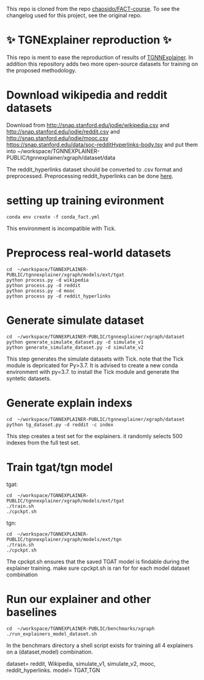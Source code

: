 This repo is cloned from the repo [chaosido/FACT-course](https://github.com/chaosido/FACT-course/tree/dev). To see the changelog used for this project, see the original repo.

# :sparkles: TGNExplainer reproduction :sparkles:

This repo is ment to ease the reproduction of results of [TGNNExplainer](https://openreview.net/forum?id=BR_ZhvcYbGJ). 
In addition this repository adds two more open-source datasets for training on the proposed methodology.

# Download wikipedia and reddit datasets
Download from http://snap.stanford.edu/jodie/wikipedia.csv and http://snap.stanford.edu/jodie/reddit.csv and http://snap.stanford.edu/jodie/mooc.csv
https://snap.stanford.edu/data/soc-redditHyperlinks-body.tsv
and put them into ~/workspace/TGNNEXPLAINER-PUBLIC/tgnnexplainer/xgraph/dataset/data

The reddit_hyperlinks dataset should be converted to .csv format and preprocessed.
Preprocessing reddit_hyperlinks can be done [here](https://drive.google.com/file/d/12PFfaXZWMgd_4179uGu-eJAUJGBu9n0G/view?usp=sharing).

# setting up training evironment
```
conda env create -f conda_fact.yml
```
This environment is incompatible with Tick.

# Preprocess real-world datasets
```
cd  ~/workspace/TGNNEXPLAINER-PUBLIC/tgnnexplainer/xgraph/models/ext/tgat
python process.py -d wikipedia
python process.py -d reddit
python process.py -d mooc
python process py -d reddit_hyperlinks
```

# Generate simulate dataset
```
cd  ~/workspace/TGNNEXPLAINER-PUBLIC/tgnnexplainer/xgraph/dataset
python generate_simulate_dataset.py -d simulate_v1
python generate_simulate_dataset.py -d simulate_v2
```
This step generates the simulate datasets with Tick. note that the Tick module is depricated for Py>3.7.
 It is advised to create a new conda environment with py=3.7. to install the Tick module and generate the syntetic datasets.


# Generate explain indexs
```
cd  ~/workspace/TGNNEXPLAINER-PUBLIC/tgnnexplainer/xgraph/dataset
python tg_dataset.py -d reddit -c index
```
This step creates a test set for the explainers. it randomly selects 500 indexes from the full test set.

# Train tgat/tgn model
tgat:
```
cd  ~/workspace/TGNNEXPLAINER-PUBLIC/tgnnexplainer/xgraph/models/ext/tgat
./train.sh
./cpckpt.sh
```

tgn:
```
cd  ~/workspace/TGNNEXPLAINER-PUBLIC/tgnnexplainer/xgraph/models/ext/tgn
./train.sh
./cpckpt.sh
```

The cpckpt.sh ensures that the saved TGAT
model is findable during the explainer training. make sure cpckpt.sh is ran for for each model dataset combination

# Run our explainer and other  baselines
```
cd  ~/workspace/TGNNEXPLAINER-PUBLIC/benchmarks/xgraph
./run_explainers_model_dataset.sh
``` 
In the benchmars directory a shell script exists for training all 4 explainers on a (dataset,model) combination. 


dataset= reddit, Wikipedia, simulate_v1, simulate_v2, mooc, reddit_hyperlinks.
model= TGAT,TGN

